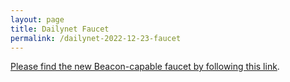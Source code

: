 ```yaml
---
layout: page
title: Dailynet Faucet
permalink: /dailynet-2022-12-23-faucet
---
```


[Please find the new Beacon-capable faucet by following this link](https://faucet.dailynet-2022-12-23.teztnets.xyz).
